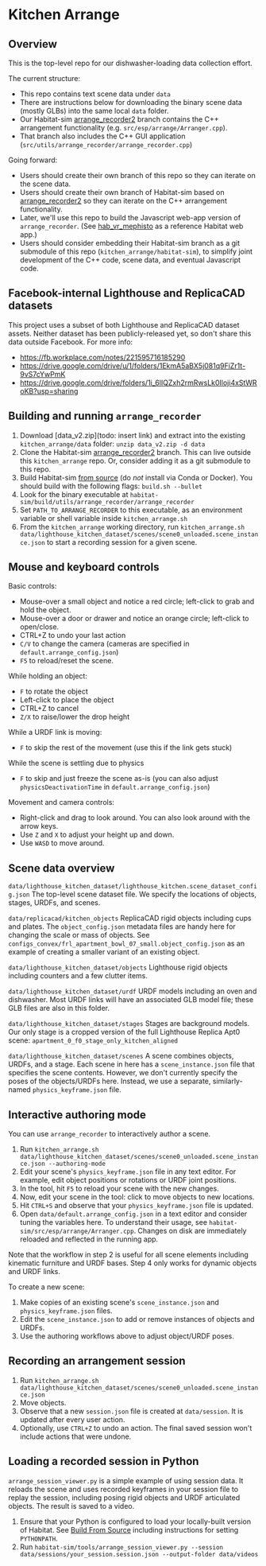 # Kitchen Arrange

## Overview

This is the top-level repo for our dishwasher-loading data collection effort.

The current structure:
- This repo contains text scene data under `data`
- There are instructions below for downloading the binary scene data (mostly GLBs) into the same local `data` folder.
- Our Habitat-sim [arrange_recorder2](https://github.com/eundersander/habitat-sim/tree/eundersander/arrange_recorder2) branch contains the C++ arrangement functionality (e.g. `src/esp/arrange/Arranger.cpp`).
- That branch also includes the C++ GUI application (`src/utils/arrange_recorder/arrange_recorder.cpp`)

Going forward:
- Users should create their own branch of this repo so they can iterate on the scene data.
- Users should create their own branch of Habitat-sim based on [arrange_recorder2](https://github.com/eundersander/habitat-sim/tree/eundersander/arrange_recorder2) so they can iterate on the C++ arrangement functionality.
- Later, we'll use this repo to build the Javascript web-app version of `arrange_recorder`. (See [hab_vr_mephisto](https://github.com/eundersander/hab_vr_mephisto) as a reference Habitat web app.)
- Users should consider embedding their Habitat-sim branch as a git submodule of this repo (`kitchen_arrange/habitat-sim`), to simplify joint development of the C++ code, scene data, and eventual Javascript code.

## Facebook-internal Lighthouse and ReplicaCAD datasets

This project uses a subset of both Lighthouse and ReplicaCAD dataset assets. Neither dataset has been publicly-released yet, so don't share this data outside Facebook. For more info:
- https://fb.workplace.com/notes/221595716185290
- https://drive.google.com/drive/u/1/folders/1EkmA5aBX5j081q9FiZr1t-9vS7cYwPmK
- https://drive.google.com/drive/folders/1i_6lIQZxh2rmRwsLk0Iloji4xStWRoKB?usp=sharing

## Building and running `arrange_recorder`

1. Download [data_v2.zip](todo: insert link) and extract into the existing `kitchen_arrange/data` folder: `unzip data_v2.zip -d data`
1. Clone the Habitat-sim [arrange_recorder2](https://github.com/eundersander/habitat-sim/tree/eundersander/arrange_recorder2) branch. This can live outside this `kitchen_arrange` repo. Or, consider adding it as a git submodule to this repo.
1. Build Habitat-sim [from source](https://github.com/facebookresearch/habitat-sim/blob/master/BUILD_FROM_SOURCE.md) (do *not* install via Conda or Docker). You should build with the following flags: `build.sh --bullet`
2. Look for the binary executable at `habitat-sim/build/utils/arrange_recorder/arrange_recorder`
3. Set `PATH_TO_ARRANGE_RECORDER` to this executable, as an environment variable or shell variable inside `kitchen_arrange.sh`
4. From the `kitchen_arrange` working directory, run `kitchen_arrange.sh data/lighthouse_kitchen_dataset/scenes/scene0_unloaded.scene_instance.json` to start a recording session for a given scene.

## Mouse and keyboard controls

Basic controls:
- Mouse-over a small object and notice a red circle; left-click to grab and hold the object.
- Mouse-over a door or drawer and notice an orange circle; left-click to open/close.
- CTRL+Z to undo your last action
- `C/V` to change the camera (cameras are specified in `default.arrange_config.json`)
- `F5` to reload/reset the scene.

While holding an object:
- `F` to rotate the object
- Left-click to place the object
- CTRL+Z to cancel
- `Z/X` to raise/lower the drop height

While a URDF link is moving:
- `F` to skip the rest of the movement (use this if the link gets stuck)

While the scene is settling due to physics
- `F` to skip and just freeze the scene as-is (you can also adjust `physicsDeactivationTime` in `default.arrange_config.json`)

Movement and camera controls:
- Right-click and drag to look around. You can also look around with the arrow keys.
- Use `Z` and `X` to adjust your height up and down.
- Use `WASD` to move around.

## Scene data overview

`data/lighthouse_kitchen_dataset/lighthouse_kitchen.scene_dataset_config.json`
The top-level scene dataset file. We specify the locations of objects, stages, URDFs, and scenes.

`data/replicacad/kitchen_objects`
ReplicaCAD rigid objects including cups and plates. The `object_config.json` metadata files are handy here for changing the scale or mass of objects. See `configs_convex/frl_apartment_bowl_07_small.object_config.json` as an example of creating a smaller variant of an existing object.

`data/lighthouse_kitchen_dataset/objects`
Lighthouse rigid objects including counters and a few clutter items. 

`data/lighthouse_kitchen_dataset/urdf`
URDF models including an oven and dishwasher. Most URDF links will have an associated GLB model file; these GLB files are also in this folder.

`data/lighthouse_kitchen_dataset/stages`
Stages are background models. Our only stage is a cropped version of the full Lighthouse Replica Apt0 scene: `apartment_0_f0_stage_only_kitchen_aligned`

`data/lighthouse_kitchen_dataset/scenes`
A scene combines objects, URDFs, and a stage. Each scene in here has a `scene_instance.json` file that specifies the scene contents. However, we don't currently specify the poses of the objects/URDFs here. Instead, we use a separate, similarly-named `physics_keyframe.json` file. 

## Interactive authoring mode

You can use `arrange_recorder` to interactively author a scene.

1. Run `kitchen_arrange.sh data/lighthouse_kitchen_dataset/scenes/scene0_unloaded.scene_instance.json --authoring-mode`
2. Edit your scene's `physics_keyframe.json` file in any text editor. For example, edit object positions or rotations or URDF joint positions.
3. In the tool, hit `F5` to reload your scene with the new changes.
4. Now, edit your scene in the tool: click to move objects to new locations.
5. Hit `CTRL+S` and observe that your `physics_keyframe.json` file is updated.
6. Open `data/default.arrange_config.json` in a text editor and consider tuning the variables here. To understand their usage, see `habitat-sim/src/esp/arrange/Arranger.cpp`. Changes on disk are immediately reloaded and reflected in the running app. 

Note that the workflow in step 2 is useful for all scene elements including kinematic furniture and URDF bases. Step 4 only works for dynamic objects and URDF links.

To create a new scene:
1. Make copies of an existing scene's `scene_instance.json` and `physics_keyframe.json` files.
2. Edit the `scene_instance.json` to add or remove instances of objects and URDFs.
3. Use the authoring workflows above to adjust object/URDF poses.

## Recording an arrangement session

1. Run `kitchen_arrange.sh data/lighthouse_kitchen_dataset/scenes/scene0_unloaded.scene_instance.json`
2. Move objects.
3. Observe that a new `session.json` file is created at `data/session`. It is updated after every user action.
4. Optionally, use `CTRL+Z` to undo an action. The final saved session won't include actions that were undone.

## Loading a recorded session in Python

`arrange_session_viewer.py` is a simple example of using session data. It reloads the scene and uses recorded keyframes in your session file to replay the session, including posing rigid objects and URDF articulated objects. The result is saved to a video.

1. Ensure that your Python is configured to load your locally-built version of Habitat. See [Build From Source](https://github.com/facebookresearch/habitat-sim/blob/master/BUILD_FROM_SOURCE.md) including instructions for setting `PYTHONPATH`.
2. Run `habitat-sim/tools/arrange_session_viewer.py --session data/sessions/your_session.session.json --output-folder data/videos`
